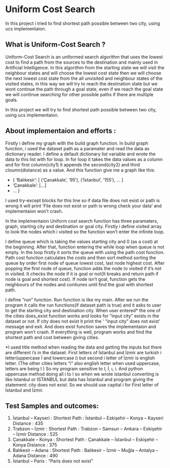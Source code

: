 # Uniform Cost Search
In this project i tried to find shortest path possible between two city, using ucs implementaion.

## What is Uniform-Cost Search ?
Uniform-Cost Search is an uniformed search algorithm that uses the lowest cost to find a path from the sources to the destination and mainly used in Artificial Intelligence. In this algorithm from the starting state we will visit the neighbour states and will choose the lowest cost state then we will choose the next lowest cost state from the all unvisited and neighbour states of the visited states, in this way we will try to reach the destination state but we wont continue the path through a goal state, even if we reach the goal state we will continue searching for other possible paths if there are multiple goals.

In this project we will try to find shortest path possible between two city, using ucs implementaion.

## About implementaion and efforts :
Firstly i define my graph with the build graph function. In build graph function, i used the dataset path as a paramater and read the data as dictionary reader. I define a default dictionary list variable and wrote the data to this list with for loop. In for loop it takes the data values as a column and for first column(city1) it appends the second(city2) and third cloumn(distance) as a value. And this function give me a graph like this:
 
* { ‘Balıkesir’: [ (‘Çanakkale’, ‘95’), (‘İstanbul’, ’155’), … ]
* ‘Çanakkale’: […] 
* … }

I used try-except blocks for this line so if data file does not exist or path is wrong it will print ‘File does not exist or path is wrong check your data’ and implementaion won’t crash. 

In the implementaion Uniform cost search function has three paramaters, graph, starting city and destination or goal city. Firstly i define visited array to look the nodes which i visited so the function won’t enter the infinite loop.

I define queue which is taking the values starting city and 0 (as a cost) at the 
beginning. After that, function entering the while loop when queue is not 
empty. In the loop firstly it sorts the queue with using the path cost function. 
Path cost function calculates the costs and then sort method sorting the queue 
by order first node of queue lowest cost, last node highest cost. After popping 
the first node of queue, function adds the node to visited if it’s not in visited. It 
checks the node if it is goal or not(It breaks and return path if node is goal and 
shortest cost). If node isn’t goal, function gets the neighbours of the nodes and
contiunes until find the goal with shortest path.

I define “run” function. Run function is like my main. After we run the program 
it calls the run functions(if dataset path is true) and it asks to user to get the 
starting city and destination city. When user entered* the one of the cities 
does_exist function works and looks for “input city” exists in the dataset or not. 
If city does not exist it print the ‘ “input city” does not exist’ message and exit. 
And does exist function saves the implementaion and program won’t crash. If 
everything is well, program works and find the shortest path and cost between 
giving cities.

*I used title method when reading the data and getting the inputs but there 
are different i’s in the dataset. First letters of İstanbul and İzmir are turkish i 
letter(uppercase İ and lowercase i) but second i letter of İzmir is english letter.
(The other cities letters “i” also english letter when used uppercase, letters are 
being I ) So my program sensitive to I, İ, ı, i. And python uppercase method 
doing all i to I so when we wrote istanbul converting is like Istanbul or 
ISTANBUL but data has İstanbul and program giving the statement: city does 
not exist. So we should use capital i for First letter of İstanbul and İzmir.

## Test Samples and outcomes:
1. İstanbul – Kayseri :
Shortest Path : İstanbul – Eskişehir – Konya – Kayseri
Distance : 435
2. Trabzon – İzmir :
Shortest Path : Trabzon – Samsun – Ankara – Eskişehir – İzmir 
Distance : 525
3. Çanakkale – Konya :
Shortest Path : Çanakkale – İstanbul – Eskişehir – Konya 
Distance : 375
4. Balıkesir – Adana :
Shortest Path : Balıkesir – İzmir – Muğla – Antalya – Adana 
Distance : 490
5. İstanbul – Paris :
“Paris does not exist”